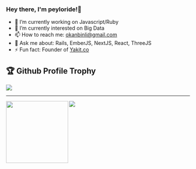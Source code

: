 ### Hey there, I'm peyloride!👋

<!--

Here are some ideas to get you started:

- 🔭 I’m currently working on ...
- 🌱 I’m currently learning ...
- 👯 I’m looking to collaborate on ...
- 🤔 I’m looking for help with ...
- 💬 Ask me about ...
- 📫 How to reach me: ...
- 😄 Pronouns: ...
- ⚡ Fun fact: ...
-->

- 🔭 I’m currently working on Javascript/Ruby
- 🌱 I’m currently interested on Big Data
- 📫 How to reach me: okanbinli@gmail.com
- 💬 Ask me about: Rails, EmberJS, NextJS, React, ThreeJS
- ⚡ Fun fact: Founder of [Yakit.co](https://yakit.co) 

<h2>🏆 Github Profile Trophy</h2>
<img src="https://github-profile-trophy.vercel.app/?username=peyloride&column=8&theme=gruvbox"/>

---

<div>
  <img height="170" align="left" src="https://github-readme-stats.vercel.app/api?username=peyloride&count_private=true&include_all_commits=true&theme=gruvbox" />
  <img src="https://github-readme-stats.vercel.app/api/top-langs/?username=peyloride&layout=compact&langs_count=8&theme=gruvbox" />
</div>
